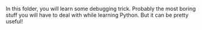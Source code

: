 In this folder, you will learn some debugging trick.
Probably the most boring stuff you will have to deal with while learning Python.
But it can be pretty useful! 